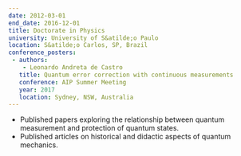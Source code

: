 ```yaml
---
date: 2012-03-01
end_date: 2016-12-01
title: Doctorate in Physics
university: University of S&atilde;o Paulo
location: S&atilde;o Carlos, SP, Brazil
conference_posters:
 - authors:
    - Leonardo Andreta de Castro
   title: Quantum error correction with continuous measurements
   conference: AIP Summer Meeting
   year: 2017
   location: Sydney, NSW, Australia
---
```

 - Published papers exploring the relationship between quantum measurement and protection of quantum states.
 - Published articles on historical and didactic aspects of quantum mechanics.
